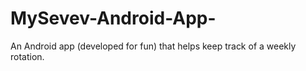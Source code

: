 # MySevev-Android-App-
An Android app (developed for fun) that helps keep track of a weekly rotation.
